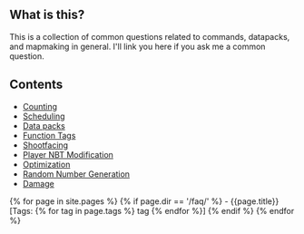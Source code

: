 ## What is this?

This is a collection of common questions related to commands, datapacks, and mapmaking in general.
I'll link you here if you ask me a common question.

## Contents

- [Counting](faq/counting.html)
- [Scheduling](faq/schedule.md)
- [Data packs](faq/datapack.md)
- [Function Tags](faq/functag.md)
- [Shootfacing](faq/shootfacing.md)
- [Player NBT Modification](faq/playernbt.md)
- [Optimization](faq/optimization.md)
- [Random Number Generation](faq/random.md)
- [Damage](faq/damage.md)

{% for page in site.pages %}
    {% if page.dir == '/faq/' %}
        - {{page.title}} [Tags: {% for tag in page.tags %} tag {% endfor %}]
    {% endif %}
{% endfor %}